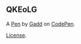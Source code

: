 QKEoLG
------


A [Pen](http://codepen.io/Gadd_/pen/QKEoLG) by [Gadd](http://codepen.io/Gadd_) on [CodePen](http://codepen.io/).

[License](http://codepen.io/Gadd_/pen/QKEoLG/license).